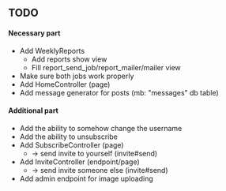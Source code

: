 ## TODO

#### Necessary part
 - Add WeeklyReports
    - Add reports show view
    - Fill report_send_job/report_mailer/mailer view
 - Make sure both jobs work properly
 - Add HomeController (page)
 - Add message generator for posts (mb: "messages" db table)

#### Additional part
 - Add the ability to somehow change the username
 - Add the ability to unsubscribe
 - Add SubscribeController (page)
    - -> send invite to yourself (invite#send)
 - Add InviteController (endpoint/page)
   - -> send invite someone else (invite#send)
 - Add admin endpoint for image uploading
